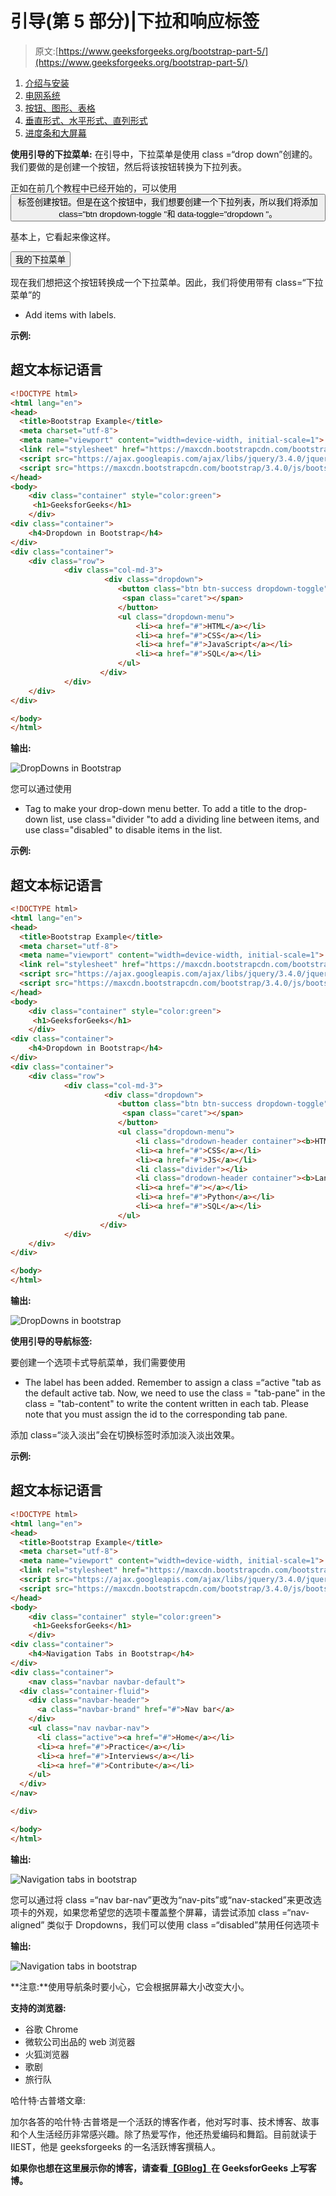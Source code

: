# 引导(第 5 部分)|下拉和响应标签

> 原文:[https://www.geeksforgeeks.org/bootstrap-part-5/](https://www.geeksforgeeks.org/bootstrap-part-5/)

1.  [介绍与安装](https://www.geeksforgeeks.org/beginning-bootstrap-part-1/)
2.  [电网系统](https://www.geeksforgeeks.org/bootstrap-part-2/)
3.  [按钮、图形、表格](https://www.geeksforgeeks.org/bootstrap-part-3/)
4.  [垂直形式、水平形式、直列形式](https://www.geeksforgeeks.org/bootstrap-part-4/)
5.  [进度条和大屏幕](https://www.geeksforgeeks.org/bootstrap-part-6-progress-bar-jumbotron/)

**使用引导的下拉菜单:**
在引导中，下拉菜单是使用 class =“drop down”创建的。我们要做的是创建一个按钮，然后将该按钮转换为下拉列表。

正如在前几个教程中已经开始的，可以使用<button>标签创建按钮。但是在这个按钮中，我们想要创建一个下拉列表，所以我们将添加 class="btn dropdown-toggle "和 data-toggle="dropdown "。</button>

基本上，它看起来像这样。

<button class="”btn" btn-default="" dropdown-toggle="" type="”button”" data-toggle="”dropdown”">我的下拉菜单</button>

现在我们想把这个按钮转换成一个下拉菜单。因此，我们将使用带有 class=“下拉菜单”的

*   Add items with labels.

**示例:**

## 超文本标记语言

```html
<!DOCTYPE html>
<html lang="en">
<head>
  <title>Bootstrap Example</title>
  <meta charset="utf-8">
  <meta name="viewport" content="width=device-width, initial-scale=1">
  <link rel="stylesheet" href="https://maxcdn.bootstrapcdn.com/bootstrap/3.4.0/css/bootstrap.min.css">
  <script src="https://ajax.googleapis.com/ajax/libs/jquery/3.4.0/jquery.min.js"></script>
  <script src="https://maxcdn.bootstrapcdn.com/bootstrap/3.4.0/js/bootstrap.min.js"></script>
</head>
<body>
    <div class="container" style="color:green">
     <h1>GeeksforGeeks</h1>
    </div>
<div class="container">
    <h4>Dropdown in Bootstrap</h4>
</div>
<div class="container">
    <div class="row">
            <div class="col-md-3">
                     <div class="dropdown">
                        <button class="btn btn-success dropdown-toggle" type="button" data-toggle="dropdown">GeeksforGeeks
                         <span class="caret"></span>
                        </button>
                        <ul class="dropdown-menu">
                            <li><a href="#">HTML</a></li>
                            <li><a href="#">CSS</a></li>
                            <li><a href="#">JavaScript</a></li>
                            <li><a href="#">SQL</a></li>
                        </ul>
                    </div>
            </div>
    </div>
</div>                  

</body>
</html>
```

**输出:**

![DropDowns in Bootstrap](img/ce2eff5838e1ee21741ca539e0a1cce7.png)

您可以通过使用

*   Tag to make your drop-down menu better. To add a title to the drop-down list, use class="divider "to add a dividing line between items, and use class="disabled" to disable items in the list.

**示例:**

## 超文本标记语言

```html
<!DOCTYPE html>
<html lang="en">
<head>
  <title>Bootstrap Example</title>
  <meta charset="utf-8">
  <meta name="viewport" content="width=device-width, initial-scale=1">
  <link rel="stylesheet" href="https://maxcdn.bootstrapcdn.com/bootstrap/3.4.0/css/bootstrap.min.css">
  <script src="https://ajax.googleapis.com/ajax/libs/jquery/3.4.0/jquery.min.js"></script>
  <script src="https://maxcdn.bootstrapcdn.com/bootstrap/3.4.0/js/bootstrap.min.js"></script>
</head>
<body>
    <div class="container" style="color:green">
     <h1>GeeksforGeeks</h1>
    </div>
<div class="container">
    <h4>Dropdown in Bootstrap</h4>
</div>
<div class="container">
    <div class="row">
            <div class="col-md-3">
                     <div class="dropdown">
                        <button class="btn btn-success dropdown-toggle" type="button" data-toggle="dropdown">GeeksforGeeks
                         <span class="caret"></span>
                        </button>
                        <ul class="dropdown-menu">
                            <li class="drodown-header container"><b>HTML</b></li>
                            <li><a href="#">CSS</a></li>
                            <li><a href="#">JS</a></li>
                            <li class="divider"></li>
                            <li class="drodown-header container"><b>Language</b></li>
                            <li><a href="#"></a></li>
                            <li><a href="#">Python</a></li>
                            <li><a href="#">SQL</a></li>
                        </ul>
                    </div>
            </div>
    </div>
</div>                  

</body>
</html>
```

**输出:**

![DropDowns in bootstrap](img/ce2eff5838e1ee21741ca539e0a1cce7.png)

**使用引导的导航标签:**

要创建一个选项卡式导航菜单，我们需要使用

*   The label has been added. Remember to assign a class =“active "tab as the default active tab. Now, we need to use the class = "tab-pane" in the class = "tab-content" to write the content written in each tab. Please note that you must assign the id to the corresponding tab pane.

添加 class=“淡入淡出”会在切换标签时添加淡入淡出效果。

**示例:**

## 超文本标记语言

```html
<!DOCTYPE html>
<html lang="en">
<head>
  <title>Bootstrap Example</title>
  <meta charset="utf-8">
  <meta name="viewport" content="width=device-width, initial-scale=1">
  <link rel="stylesheet" href="https://maxcdn.bootstrapcdn.com/bootstrap/3.4.0/css/bootstrap.min.css">
  <script src="https://ajax.googleapis.com/ajax/libs/jquery/3.4.0/jquery.min.js"></script>
  <script src="https://maxcdn.bootstrapcdn.com/bootstrap/3.4.0/js/bootstrap.min.js"></script>
</head>
<body>
    <div class="container" style="color:green">
     <h1>GeeksforGeeks</h1>
    </div>
<div class="container">
    <h4>Navigation Tabs in Bootstrap</h4>
</div>
<div class="container">
    <nav class="navbar navbar-default">
  <div class="container-fluid">
    <div class="navbar-header">
      <a class="navbar-brand" href="#">Nav bar</a>
    </div>
    <ul class="nav navbar-nav">
      <li class="active"><a href="#">Home</a></li>
      <li><a href="#">Practice</a></li>
      <li><a href="#">Interviews</a></li>
      <li><a href="#">Contribute</a></li>
    </ul>
  </div>
</nav>

</div>

</body>
</html>
```

**输出:**

![Navigation tabs in bootstrap](img/ecb3787aaafe834b8f2b6aa8775c7a4c.png)

您可以通过将 class =“nav bar-nav”更改为“nav-pits”或“nav-stacked”来更改选项卡的外观，如果您希望您的选项卡覆盖整个屏幕，请尝试添加 class =“nav-aligned”
类似于 Dropdowns，我们可以使用 class =“disabled”禁用任何选项卡

**输出:**

![Navigation tabs in bootstrap](img/f727d06a9b1df5193077c26429470ae2.png)

**注意:**使用导航条时要小心，它会根据屏幕大小改变大小。

**支持的浏览器:**

*   谷歌 Chrome
*   微软公司出品的 web 浏览器
*   火狐浏览器
*   歌剧
*   旅行队

哈什特·古普塔文章:

加尔各答的哈什特·古普塔是一个活跃的博客作者，他对写时事、技术博客、故事和个人生活经历非常感兴趣。除了热爱写作，他还热爱编码和舞蹈。目前就读于 IIEST，他是 geeksforgeeks 的一名活跃博客撰稿人。

**如果你也想在这里展示你的博客，请查看**[**【GBlog】**](http://geeksquiz.com/gblog/)**在 GeeksforGeeks 上写客博。**